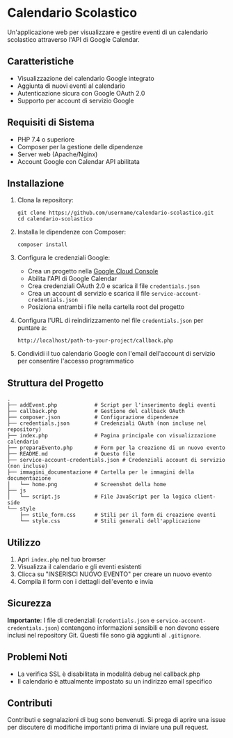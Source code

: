 # Calendario Scolastico

Un'applicazione web per visualizzare e gestire eventi di un calendario scolastico attraverso l'API di Google Calendar.

## Caratteristiche

- Visualizzazione del calendario Google integrato
- Aggiunta di nuovi eventi al calendario
- Autenticazione sicura con Google OAuth 2.0
- Supporto per account di servizio Google

## Requisiti di Sistema

- PHP 7.4 o superiore
- Composer per la gestione delle dipendenze
- Server web (Apache/Nginx)
- Account Google con Calendar API abilitata

## Installazione

1. Clona la repository:
   ```
   git clone https://github.com/username/calendario-scolastico.git
   cd calendario-scolastico
   ```

2. Installa le dipendenze con Composer:
   ```
   composer install
   ```

3. Configura le credenziali Google:
   - Crea un progetto nella [Google Cloud Console](https://console.cloud.google.com/)
   - Abilita l'API di Google Calendar
   - Crea credenziali OAuth 2.0 e scarica il file `credentials.json`
   - Crea un account di servizio e scarica il file `service-account-credentials.json`
   - Posiziona entrambi i file nella cartella root del progetto

4. Configura l'URL di reindirizzamento nel file `credentials.json` per puntare a:
   ```
   http://localhost/path-to-your-project/callback.php
   ```

5. Condividi il tuo calendario Google con l'email dell'account di servizio per consentire l'accesso programmatico

## Struttura del Progetto

```
.
├── addEvent.php            # Script per l'inserimento degli eventi
├── callback.php            # Gestione del callback OAuth
├── composer.json           # Configurazione dipendenze
├── credentials.json        # Credenziali OAuth (non incluse nel repository)
├── index.php               # Pagina principale con visualizzazione calendario
├── preparaEvento.php       # Form per la creazione di un nuovo evento
├── README.md               # Questo file
├── service-account-credentials.json # Credenziali account di servizio (non incluse)
├── immagini_documentazione # Cartella per le immagini della documentazione
│   └── home.png            # Screenshot della home
├── js
│   └── script.js           # File JavaScript per la logica client-side
└── style
    ├── stile_form.css      # Stili per il form di creazione eventi
    └── style.css           # Stili generali dell'applicazione
```

## Utilizzo

1. Apri `index.php` nel tuo browser
2. Visualizza il calendario e gli eventi esistenti
3. Clicca su "INSERISCI NUOVO EVENTO" per creare un nuovo evento
4. Compila il form con i dettagli dell'evento e invia

## Sicurezza

**Importante**: I file di credenziali (`credentials.json` e `service-account-credentials.json`) contengono informazioni sensibili e non devono essere inclusi nel repository Git. Questi file sono già aggiunti al `.gitignore`.

## Problemi Noti

- La verifica SSL è disabilitata in modalità debug nel callback.php
- Il calendario è attualmente impostato su un indirizzo email specifico


## Contributi

Contributi e segnalazioni di bug sono benvenuti. Si prega di aprire una issue per discutere di modifiche importanti prima di inviare una pull request.